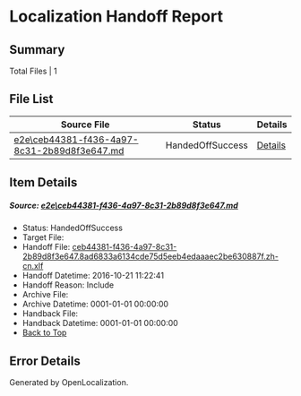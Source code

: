 # <a name='report-top'></a> Localization Handoff Report

## Summary
 Total Files | 1

## File List
 Source File | Status | Details 
 ----------- | ------ | ------- 
 [e2e\ceb44381-f436-4a97-8c31-2b89d8f3e647.md](https://github.com/OpenLocalizationTestOrg/ol-test0/blob/3e66debebb91a39c26c832794fe4e08d5f4cd70e/e2e/ceb44381-f436-4a97-8c31-2b89d8f3e647.md) | HandedOffSuccess | [Details](#bbaae2c3bf8547a027c8375b56a1525c047b3aa42)

## Item Details
##### <a name='bbaae2c3bf8547a027c8375b56a1525c047b3aa42'></a> Source: [e2e\ceb44381-f436-4a97-8c31-2b89d8f3e647.md](https://github.com/OpenLocalizationTestOrg/ol-test0/blob/3e66debebb91a39c26c832794fe4e08d5f4cd70e/e2e/ceb44381-f436-4a97-8c31-2b89d8f3e647.md)
* Status: HandedOffSuccess
* Target File: 
* Handoff File: [ceb44381-f436-4a97-8c31-2b89d8f3e647.8ad6833a6134cde75d5eeb4edaaaec2be630887f.zh-cn.xlf](https://github.com/OpenLocalizationTestOrg/ol-test0-handoff/blob/25916e44288f188f954f7381ab4da5d63fa7324c/ol-handoff/OpenLocalizationTestOrg/ol-test0-zhcn/shujia/ht/ceb44381-f436-4a97-8c31-2b89d8f3e647.8ad6833a6134cde75d5eeb4edaaaec2be630887f.zh-cn.xlf)
* Handoff Datetime: 2016-10-21 11:22:41
* Handoff Reason: Include
* Archive File: 
* Archive Datetime: 0001-01-01 00:00:00
* Handback File: 
* Handback Datetime: 0001-01-01 00:00:00
* [Back to Top](#report-top)


## Error Details

Generated by OpenLocalization.
